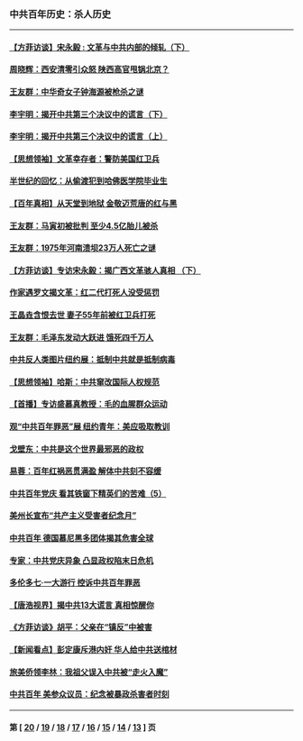 ### 中共百年历史：杀人历史
---
#### [【方菲访谈】宋永毅 : 文革与中共内部的倾轧（下）](../../pages/nf1176106/n13486836.md?02020430) 
#### [周晓辉：西安清零引众怒 陕西高官甩锅北京？](../../pages/nf1176106/n13484627.md?02020430) 
#### [王友群：中华奇女子钟海源被枪杀之谜](../../pages/nf1176106/n13430555.md?02020430) 
#### [李宇明：揭开中共第三个决议中的谎言（下）](../../pages/nf1176106/n13389389.md?02020430) 
#### [李宇明：揭开中共第三个决议中的谎言（上）](../../pages/nf1176106/n13388697.md?02020430) 
#### [【思想领袖】文革幸存者：警防美国红卫兵](../../pages/nf1176106/n13339289.md?02020430) 
#### [半世纪的回忆：从偷渡犯到哈佛医学院毕业生](../../pages/nf1176106/n13345328.md?02020430) 
#### [【百年真相】从天堂到地狱 金敬迈荒唐的红与黑](../../pages/nf1176106/n13336995.md?02020430) 
#### [王友群：马寅初被批判 至少4.5亿胎儿被杀](../../pages/nf1176106/n13260313.md?02020430) 
#### [王友群：1975年河南溃坝23万人死亡之谜](../../pages/nf1176106/n13231576.md?02020430) 
#### [【方菲访谈】专访宋永毅：揭广西文革骇人真相 （下）](../../pages/nf1176106/n13209074.md?02020430) 
#### [作家遇罗文揭文革：红二代打死人没受惩罚](../../pages/nf1176106/n13205254.md?02020430) 
#### [王晶垚含恨去世 妻子55年前被红卫兵打死](../../pages/nf1176106/n13203590.md?02020430) 
#### [王友群：毛泽东发动大跃进 饿死四千万人](../../pages/nf1176106/n13177158.md?02020430) 
#### [中共反人类图片纽约展：抵制中共就是抵制病毒](../../pages/nf1176106/n13115371.md?02020430) 
#### [【思想领袖】哈斯：中共窜改国际人权规范](../../pages/nf1176106/n13053647.md?02020430) 
#### [【首播】专访盛慕真教授：毛的血腥群众运动](../../pages/nf1176106/n13091782.md?02020430) 
#### [观“中共百年罪恶”展 纽约青年：美应吸取教训](../../pages/nf1176106/n13085246.md?02020430) 
#### [戈壁东：中共是这个世界最邪恶的政权](../../pages/nf1176106/n13085641.md?02020430) 
#### [易蓉：百年红祸恶贯满盈 解体中共刻不容缓](../../pages/nf1176106/n13084455.md?02020430) 
#### [中共百年党庆 看其铁窗下精英们的苦难（5）](../../pages/nf1176106/n13076766.md?02020430) 
#### [美州长宣布“共产主义受害者纪念月”](../../pages/nf1176106/n13074024.md?02020430) 
#### [中共百年 德国慕尼黑多团体揭其危害全球](../../pages/nf1176106/n13068873.md?02020430) 
#### [专家：中共党庆异象 凸显政权陷末日危机](../../pages/nf1176106/n13067084.md?02020430) 
#### [多伦多七·一大游行 控诉中共百年罪恶](../../pages/nf1176106/n13062043.md?02020430) 
#### [【唐浩视界】揭中共13大谎言 真相惊醒你](../../pages/nf1176106/n13065208.md?02020430) 
#### [《方菲访谈》胡平：父亲在“镇反”中被害](../../pages/nf1176106/n13064114.md?02020430) 
#### [【新闻看点】彭定康斥港内奸 华人给中共送棺材](../../pages/nf1176106/n13064230.md?02020430) 
#### [旅美侨领李林：我祖父误入中共被“走火入魔”](../../pages/nf1176106/n13062777.md?02020430) 
#### [中共百年 美参众议员：纪念被暴政杀害者时刻](../../pages/nf1176106/n13063735.md?02020430) 

---
#### 第 [ [20](./20.md?02020430) / [19](./19.md?02020430) / [18](./18.md?02020430) / [17](./17.md?02020430) / [16](./16.md?02020430) / [15](./15.md?02020430) / [14](./14.md?02020430) / [13](./13.md?02020430) ] 页
